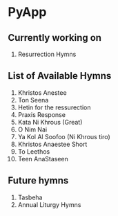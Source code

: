 # PyApp
## Currently working on 
1. Resurrection Hymns

## List of Available Hymns 
1. Khristos Anestee 
2. Ton Seena 
3. Hetin for the ressurection 
4. Praxis Response
5. Kata Ni Khrous (Great)
6. O Nim Nai
7. Ya Kol Al Soofoo (Ni Khrous tiro)
8. Khristos Anaestee Short
9. To Leethos 
10. Teen AnaStaseen 
## Future hymns
1. Tasbeha 
2. Annual Liturgy Hymns
